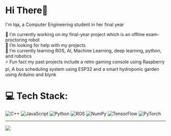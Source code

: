 # Hi There👋

I'm Iqa, a Computer Engineering student in her final year 

🔭 I’m currently working on my final-year project which is an offline exam-proctoring robot<br>🤝 I’m looking for help with my projects<br>🌱 I’m currently learning ROS, AI, Machine Learning, deep learning, python, and robotics<br>⚡ Fun fact my past projects include a retro gaming console using Raspberry pi,  A bus scheduling system using ESP32 and a smart hydroponic garden using Arduino and blynk 



# 💻 Tech Stack:
![C++](https://img.shields.io/badge/c++-%2300599C.svg?style=for-the-badge&logo=c%2B%2B&logoColor=white) ![JavaScript](https://img.shields.io/badge/javascript-%23323330.svg?style=for-the-badge&logo=javascript&logoColor=%23F7DF1E) ![Python](https://img.shields.io/badge/python-3670A0?style=for-the-badge&logo=python&logoColor=ffdd54) ![ROS](https://img.shields.io/badge/ros-%230A0FF9.svg?style=for-the-badge&logo=ros&logoColor=white) ![NumPy](https://img.shields.io/badge/numpy-%23013243.svg?style=for-the-badge&logo=numpy&logoColor=white) ![TensorFlow](https://img.shields.io/badge/TensorFlow-%23FF6F00.svg?style=for-the-badge&logo=TensorFlow&logoColor=white) ![PyTorch](https://img.shields.io/badge/PyTorch-%23EE4C2C.svg?style=for-the-badge&logo=PyTorch&logoColor=white)

---
[![](https://visitcount.itsvg.in/api?id=Darwisyahafiqah&icon=0&color=0)](https://visitcount.itsvg.in)

<!-- Proudly created with GPRM ( https://gprm.itsvg.in ) -->
